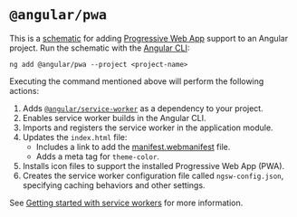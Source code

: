 # `@angular/pwa`

This is a [schematic](https://angular.dev/tools/cli/schematics) for adding
[Progressive Web App](https://web.dev/progressive-web-apps/) support to an Angular project. Run the
schematic with the [Angular CLI](https://angular.dev/tools/cli):

```shell
ng add @angular/pwa --project <project-name>
```

Executing the command mentioned above will perform the following actions:

1. Adds [`@angular/service-worker`](https://npmjs.com/@angular/service-worker) as a dependency to your project.
1. Enables service worker builds in the Angular CLI.
1. Imports and registers the service worker in the application module.
1. Updates the `index.html` file:
   - Includes a link to add the [manifest.webmanifest](https://developer.mozilla.org/en-US/docs/Web/Manifest) file.
   - Adds a meta tag for `theme-color`.
1. Installs icon files to support the installed Progressive Web App (PWA).
1. Creates the service worker configuration file called `ngsw-config.json`, specifying caching behaviors and other settings.

See [Getting started with service workers](https://angular.io/guide/service-worker-getting-started)
for more information.
